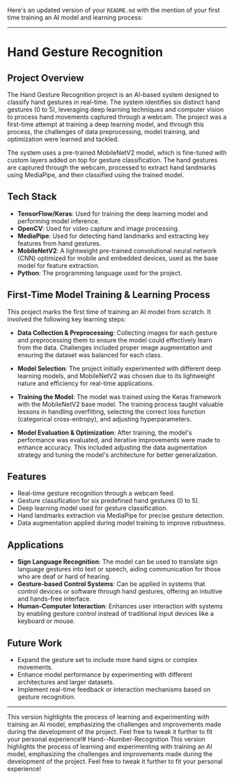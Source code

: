 Here's an updated version of your `README.md` with the mention of your first time training an AI model and learning process:

---

# Hand Gesture Recognition

## Project Overview

The Hand Gesture Recognition project is an AI-based system designed to classify hand gestures in real-time. The system identifies six distinct hand gestures (0 to 5), leveraging deep learning techniques and computer vision to process hand movements captured through a webcam. The project was a first-time attempt at training a deep learning model, and through this process, the challenges of data preprocessing, model training, and optimization were learned and tackled.

The system uses a pre-trained MobileNetV2 model, which is fine-tuned with custom layers added on top for gesture classification. The hand gestures are captured through the webcam, processed to extract hand landmarks using MediaPipe, and then classified using the trained model.

## Tech Stack

- **TensorFlow/Keras**: Used for training the deep learning model and performing model inference.
- **OpenCV**: Used for video capture and image processing.
- **MediaPipe**: Used for detecting hand landmarks and extracting key features from hand gestures.
- **MobileNetV2**: A lightweight pre-trained convolutional neural network (CNN) optimized for mobile and embedded devices, used as the base model for feature extraction.
- **Python**: The programming language used for the project.

## First-Time Model Training & Learning Process

This project marks the first time of training an AI model from scratch. It involved the following key learning steps:

- **Data Collection & Preprocessing**: Collecting images for each gesture and preprocessing them to ensure the model could effectively learn from the data. Challenges included proper image augmentation and ensuring the dataset was balanced for each class.
  
- **Model Selection**: The project initially experimented with different deep learning models, and MobileNetV2 was chosen due to its lightweight nature and efficiency for real-time applications.

- **Training the Model**: The model was trained using the Keras framework with the MobileNetV2 base model. The training process taught valuable lessons in handling overfitting, selecting the correct loss function (categorical cross-entropy), and adjusting hyperparameters.

- **Model Evaluation & Optimization**: After training, the model's performance was evaluated, and iterative improvements were made to enhance accuracy. This included adjusting the data augmentation strategy and tuning the model's architecture for better generalization.

## Features

- Real-time gesture recognition through a webcam feed.
- Gesture classification for six predefined hand gestures (0 to 5).
- Deep learning model used for gesture classification.
- Hand landmarks extraction via MediaPipe for precise gesture detection.
- Data augmentation applied during model training to improve robustness.

## Applications

- **Sign Language Recognition**: The model can be used to translate sign language gestures into text or speech, aiding communication for those who are deaf or hard of hearing.
- **Gesture-based Control Systems**: Can be applied in systems that control devices or software through hand gestures, offering an intuitive and hands-free interface.
- **Human-Computer Interaction**: Enhances user interaction with systems by enabling gesture control instead of traditional input devices like a keyboard or mouse.

## Future Work

- Expand the gesture set to include more hand signs or complex movements.
- Enhance model performance by experimenting with different architectures and larger datasets.
- Implement real-time feedback or interaction mechanisms based on gesture recognition.

---

This version highlights the process of learning and experimenting with training an AI model, emphasizing the challenges and improvements made during the development of the project. Feel free to tweak it further to fit your personal experience!# Hand--Number-Recognition
This version highlights the process of learning and experimenting with training an AI model, emphasizing the challenges and improvements made during the development of the project. Feel free to tweak it further to fit your personal experience!
